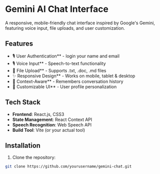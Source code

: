 # Gemini AI Chat Interface


A responsive, mobile-friendly chat interface inspired by Google's Gemini, featuring voice input, file uploads, and user customization.

## Features

- 🎙 User Authentication** - login your name and email
- 🎙️ Voice Input** - Speech-to-text functionality
- 📁 File Upload** - Supports .txt, .doc, .md files
- ✨ Responsive Design** - Works on mobile, tablet & desktop
- 🔄 Context-Aware** - Remembers conversation history
- 🎨 Customizable UI** - User profile personalization

## Tech Stack

- **Frontend**: React.js, CSS3
- **State Management**: React Context API
- **Speech Recognition**: Web Speech API
- **Build Tool**: Vite (or your actual tool)

## Installation

1. Clone the repository:
```bash
git clone https://github.com/yourusername/gemini-chat.git
